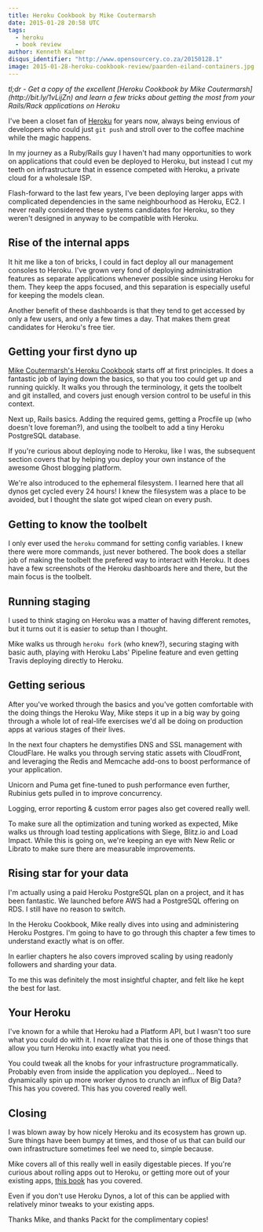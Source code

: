 ```yaml
---
title: Heroku Cookbook by Mike Coutermarsh
date: 2015-01-28 20:58 UTC
tags:
  - heroku
  - book review
author: Kenneth Kalmer
disqus_identifier: "http://www.opensourcery.co.za/20150128.1"
image: 2015-01-28-heroku-cookbook-review/paarden-eiland-containers.jpg
---
```


<em>
tl;dr - Get a copy of the excellent [Heroku Cookbook by Mike Coutermarsh](http://bit.ly/1vLijZn) and learn a few tricks about getting the most from your Rails/Rack applications on Heroku
</em>

I've been a closet fan of [Heroku](http://heroku.com) for years now, always being envious of developers who could just `git push` and stroll over to the coffee machine while the magic happens.

In my journey as a Ruby/Rails guy I haven't had many opportunities to work on applications that could even be deployed to Heroku, but instead I cut my teeth on infrastructure that in essence competed with Heroku, a private cloud for a wholesale ISP.

Flash-forward to the last few years, I've been deploying larger apps with complicated dependencies in the same neighbourhood as Heroku, EC2. I never really considered these systems candidates for Heroku, so they weren't designed in anyway to be compatible with Heroku.

## Rise of the internal apps

It hit me like a ton of bricks, I could in fact deploy all our management consoles to Heroku. I've grown very fond of deploying administration features as separate applications whenever possible since using Heroku for them. They keep the apps focused, and this separation is especially useful for keeping the models clean.

Another benefit of these dashboards is that they tend to get accessed by only a few users, and only a few times a day. That makes them great candidates for Heroku's free tier.

## Getting your first dyno up

[Mike Coutermarsh's Heroku Cookbook](http://bit.ly/1vLijZn) starts off at first principles. It does a fantastic job of laying down the basics, so that you too could get up and running quickly. It walks you through the terminology, it gets the toolbelt and git installed, and covers just enough version control to be useful in this context.

Next up, Rails basics. Adding the required gems, getting a Procfile up (who doesn't love foreman?), and using the toolbelt to add a tiny Heroku PostgreSQL database.

If you're curious about deploying node to Heroku, like I was, the subsequent section covers that by helping you deploy your own instance of the awesome Ghost blogging platform.

We're also introduced to the ephemeral filesystem. I learned here that all dynos get cycled every 24 hours! I knew the filesystem was a place to be avoided, but I thought the slate got wiped clean on every push.

## Getting to know the toolbelt

I only ever used the `heroku` command for setting config variables. I knew there were more commands, just never bothered. The book does a stellar job of making the toolbelt the prefered way to interact with Heroku. It does have a few screenshots of the Heroku dashboards here and there, but the main focus is the toolbelt.

## Running staging

I used to think staging on Heroku was a matter of having different remotes, but it turns out it is easier to setup than I thought.

Mike walks us through `heroku fork` (who knew?), securing staging with basic auth, playing with Heroku Labs' Pipeline feature and even getting Travis deploying directly to Heroku.

## Getting serious

After you've worked through the basics and you've gotten comfortable with the doing things the Heroku Way, Mike steps it up in a big way by going through a whole lot of real-life exercises we'd all be doing on production apps at various stages of their lives.

In the next four chapters he demystifies DNS and SSL management with CloudFlare. He walks you through serving static assets with CloudFront, and leveraging the Redis and Memcache add-ons to boost performance of your application.

Unicorn and Puma get fine-tuned to push performance even further, Rubinius gets pulled in to improve concurrency.

Logging, error reporting & custom error pages also get covered really well.

To make sure all the optimization and tuning worked as expected, Mike walks us through load testing applications with Siege, Blitz.io and Load Impact. While this is going on, we're keeping an eye with New Relic or Librato to make sure there are measurable improvements.

## Rising star for your data

I'm actually using a paid Heroku PostgreSQL plan on a project, and it has been fantastic. We launched before AWS had a PostgreSQL offering on RDS. I still have no reason to switch.

In the Heroku Cookbook, Mike really dives into using and administering Heroku Postgres. I'm going to have to go through this chapter a few times to understand exactly what is on offer.

In earlier chapters he also covers improved scaling by using readonly followers and sharding your data.

To me this was definitely the most insightful chapter, and felt like he kept the best for last.

## Your Heroku

I've known for a while that Heroku had a Platform API, but I wasn't too sure what you could do with it. I now realize that this is one of those things that allow you turn Heroku into exactly what you need.

You could tweak all the knobs for your infrastructure programmatically. Probably even from inside the application you deployed... Need to dynamically spin up more worker dynos to crunch an influx of Big Data? This has you covered. This has you covered really well.

## Closing

I was blown away by how nicely Heroku and its ecosystem has grown up. Sure things have been bumpy at times, and those of us that can build our own infrastructure sometimes feel we need to, simple because.

Mike covers all of this really well in easily digestable pieces. If you're curious about rolling apps out to Heroku, or getting more out of your existing apps, [this book](http://bit.ly/1vLijZn) has you covered.

Even if you don't use Heroku Dynos, a lot of this can be applied with relatively minor tweaks to your existing apps.

Thanks Mike, and thanks Packt for the complimentary copies!
